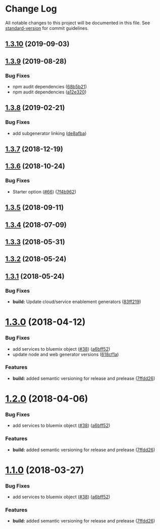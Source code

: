 # Change Log

All notable changes to this project will be documented in this file. See [standard-version](https://github.com/conventional-changelog/standard-version) for commit guidelines.

<a name="1.3.10"></a>
## [1.3.10](https://github.com/ibm-developer/generator-nodeserver/compare/v1.3.9...v1.3.10) (2019-09-03)



<a name="1.3.9"></a>
## [1.3.9](https://github.com/ibm-developer/generator-nodeserver/compare/v1.3.8...v1.3.9) (2019-08-28)


### Bug Fixes

* npm audit dependencies ([68b5b21](https://github.com/ibm-developer/generator-nodeserver/commit/68b5b21))
* npm audit dependencies ([a12e320](https://github.com/ibm-developer/generator-nodeserver/commit/a12e320))



<a name="1.3.8"></a>
## [1.3.8](https://github.com/ibm-developer/generator-nodeserver/compare/v1.3.7...v1.3.8) (2019-02-21)


### Bug Fixes

* add subgenerator linking ([de8afba](https://github.com/ibm-developer/generator-nodeserver/commit/de8afba))



<a name="1.3.7"></a>
## [1.3.7](https://github.com/ibm-developer/generator-nodeserver/compare/v1.3.6...v1.3.7) (2018-12-19)



<a name="1.3.6"></a>
## [1.3.6](https://github.com/ibm-developer/generator-nodeserver/compare/v1.3.1...v1.3.6) (2018-10-24)


### Bug Fixes

* Starter option ([#66](https://github.com/ibm-developer/generator-nodeserver/issues/66)) ([7f4b962](https://github.com/ibm-developer/generator-nodeserver/commit/7f4b962))



<a name="1.3.5"></a>
## [1.3.5](https://github.com/ibm-developer/generator-nodeserver/compare/v1.3.1...v1.3.5) (2018-09-11)



<a name="1.3.4"></a>
## [1.3.4](https://github.com/ibm-developer/generator-nodeserver/compare/v1.3.1...v1.3.4) (2018-07-09)



<a name="1.3.3"></a>
## [1.3.3](https://github.com/ibm-developer/generator-nodeserver/compare/v1.3.1...v1.3.3) (2018-05-31)



<a name="1.3.2"></a>
## [1.3.2](https://github.com/ibm-developer/generator-nodeserver/compare/v1.3.1...v1.3.2) (2018-05-24)



<a name="1.3.1"></a>
## [1.3.1](https://github.com/ibm-developer/generator-nodeserver/compare/v1.3.0...v1.3.1) (2018-05-24)


### Bug Fixes

* **build:** Update cloud/service enablement generators ([83ff219](https://github.com/ibm-developer/generator-nodeserver/commit/83ff219))



<a name="1.3.0"></a>
# [1.3.0](https://github.com/ibm-developer/generator-nodeserver/compare/v1.0.11...v1.3.0) (2018-04-12)


### Bug Fixes

* add services to bluemix object ([#38](https://github.com/ibm-developer/generator-nodeserver/issues/38)) ([a6bff52](https://github.com/ibm-developer/generator-nodeserver/commit/a6bff52))
* update node and web generator versions ([618cf1a](https://github.com/ibm-developer/generator-nodeserver/commit/618cf1a))


### Features

* **build:** added semantic versioning for release and prelease ([7ffdd26](https://github.com/ibm-developer/generator-nodeserver/commit/7ffdd26))



<a name="1.2.0"></a>
# [1.2.0](https://github.com/ibm-developer/generator-nodeserver/compare/v1.0.11...v1.2.0) (2018-04-06)


### Bug Fixes

* add services to bluemix object ([#38](https://github.com/ibm-developer/generator-nodeserver/issues/38)) ([a6bff52](https://github.com/ibm-developer/generator-nodeserver/commit/a6bff52))


### Features

* **build:** added semantic versioning for release and prelease ([7ffdd26](https://github.com/ibm-developer/generator-nodeserver/commit/7ffdd26))



<a name="1.1.0"></a>
# [1.1.0](https://github.com/ibm-developer/generator-nodeserver/compare/v1.0.11...v1.1.0) (2018-03-27)


### Bug Fixes

* add services to bluemix object ([#38](https://github.com/ibm-developer/generator-nodeserver/issues/38)) ([a6bff52](https://github.com/ibm-developer/generator-nodeserver/commit/a6bff52))


### Features

* **build:** added semantic versioning for release and prelease ([7ffdd26](https://github.com/ibm-developer/generator-nodeserver/commit/7ffdd26))
